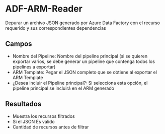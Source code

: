 # ADF-ARM-Reader

Depurar un archivo JSON generado por Azure Data Factory con el recurso requerido y sus correspondientes dependencias

## Campos

- Nombre del Pipeline: Nombre del pipeline principal (si se quieren exportar varios, se debe generar un pipeline que contenga todos los pipelines a exportar)
- ARM Template: Pegar el JSON completo que se obtiene al exportar el ARM Template
- ¿Desea incluir el Pipeline principal?: Si selecciona esta opción, el pipeline principal se incluirá en el ARM generado

## Resultados

- Muestra los recursos flitrados
- Si el JSON Es válido
- Cantidad de recursos antes de filtrar
